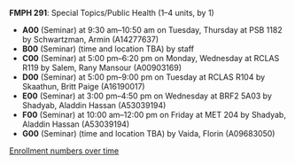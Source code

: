**FMPH 291**: Special Topics/Public Health (1–4 units, by 1)

- **A00** (Seminar) at 9:30 am–10:50 am on Tuesday, Thursday at PSB 1182 by Schwartzman, Armin (A14277637)
- **B00** (Seminar) (time and location TBA) by staff
- **C00** (Seminar) at 5:00 pm–6:20 pm on Monday, Wednesday at RCLAS R119 by Salem, Rany Mansour (A00903169)
- **D00** (Seminar) at 5:00 pm–9:00 pm on Tuesday at RCLAS R104 by Skaathun, Britt Paige (A16190017)
- **E00** (Seminar) at 3:00 pm–4:50 pm on Wednesday at BRF2 5A03 by Shadyab, Aladdin Hassan (A53039194)
- **F00** (Seminar) at 10:00 am–12:00 pm on Friday at MET 204 by Shadyab, Aladdin Hassan (A53039194)
- **G00** (Seminar) (time and location TBA) by Vaida, Florin (A09683050)

[Enrollment numbers over time](./FMPH291.tsv)
